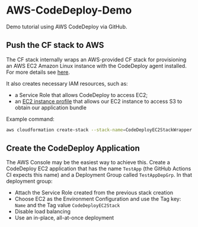 # AWS-CodeDeploy-Demo

Demo tutorial using AWS CodeDeploy via GitHub.

## Push the CF stack to AWS

The CF stack internally wraps an AWS-provided CF stack for provisioning an AWS EC2 Amazon Linux instance with the
CodeDeploy agent installed. For more details
see [here](https://docs.aws.amazon.com/codedeploy/latest/userguide/instances-ec2-create-cloudformation-template.html#instances-ec2-create-cloudformation-template-cli).

 It also creates necessary IAM resources, such as:
- a Service Role that allows CodeDeploy to access EC2;
- an [EC2 instance profile](https://docs.aws.amazon.com/IAM/latest/UserGuide/id_roles_use_switch-role-ec2_instance-profiles.html)
that allows our EC2 instance to access S3 to obtain our application bundle

Example command:

```bash
aws cloudformation create-stack --stack-name=CodeDeployEC2StackWrapper  --template-body=file:///home/akshay/Desktop/Dev/Tutes/AWS-CodeDeploy-Demo/stack.yaml --capabilities=CAPABILITY_IAM --region us-east-1
```

## Create the CodeDeploy Application

The AWS Console may be the easiest way to achieve this. Create a CodeDeploy EC2 application that has the name
`TestApp` (the GitHub Actions CI expects this name) and a Deployment Group called `TestAppDepGrp`. In that deployment
group:
- Attach the Service Role created from the previous stack creation
- Choose EC2 as the Environment Configuration and use the Tag key: `Name` and the Tag value `CodeDeployEC2Stack`
- Disable load balancing
- Use an in-place, all-at-once deployment
